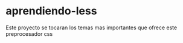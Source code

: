 # aprendiendo-less
Este proyecto se tocaran los temas mas importantes que ofrece este preprocesador css
